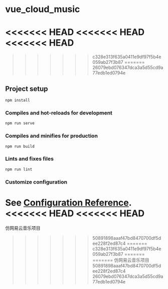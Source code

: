# vue_cloud_music
<<<<<<< HEAD
<<<<<<< HEAD
<<<<<<< HEAD
=======
>>>>>>> c328e313f635a0411e9df97f5b4e059ab27f3b87
=======
>>>>>>> 26079ebd076347dca3a5d55cd9a77edb1ed0794e

## Project setup
```
npm install
```

### Compiles and hot-reloads for development
```
npm run serve
```

### Compiles and minifies for production
```
npm run build
```

### Lints and fixes files
```
npm run lint
```

### Customize configuration
See [Configuration Reference](https://cli.vuejs.org/config/).
<<<<<<< HEAD
<<<<<<< HEAD
=======
仿网易云音乐项目
>>>>>>> 50891898aaaf47bd8470700df5dee228f2ed87c4
=======
>>>>>>> c328e313f635a0411e9df97f5b4e059ab27f3b87
=======
=======
仿网易云音乐项目
>>>>>>> 50891898aaaf47bd8470700df5dee228f2ed87c4
>>>>>>> 26079ebd076347dca3a5d55cd9a77edb1ed0794e
